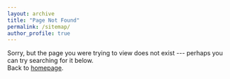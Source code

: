 ```yaml
---
layout: archive
title: "Page Not Found"
permalink: /sitemap/
author_profile: true
---
```


Sorry, but the page you were trying to view does not exist --- perhaps you can try searching for it below.  
Back to [homepage](https://fuweijie.github.io/).  
<script type="text/javascript">
  var GOOG_FIXURL_LANG = 'en';
  var GOOG_FIXURL_SITE = '{{ site.url }}'
</script>
<script type="text/javascript"
  src="//linkhelp.clients.google.com/tbproxy/lh/wm/fixurl.js">
</script>

